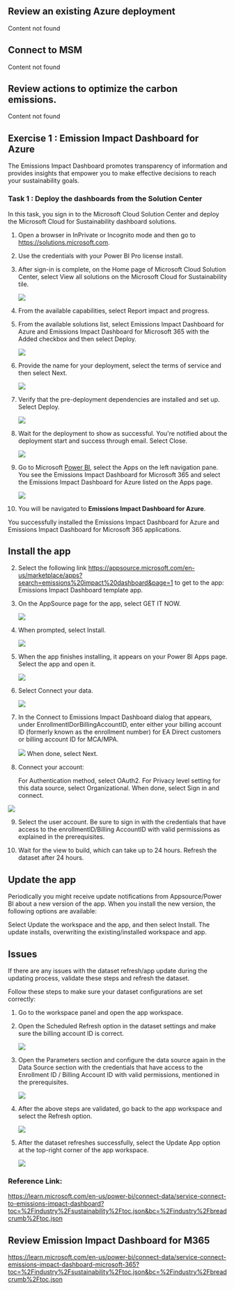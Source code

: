 ## Review an existing Azure deployment

Content not found

## Connect to MSM 
Content not found

## Review actions to optimize the carbon emissions.  
Content not found

## Exercise 1 : Emission Impact Dashboard for Azure 

The Emissions Impact Dashboard promotes transparency of information and provides insights that empower you to make effective decisions to reach your sustainability goals.




### Task 1 : Deploy the dashboards from the Solution Center

In this task, you sign in to the Microsoft Cloud Solution Center and deploy the Microsoft Cloud for Sustainability dashboard solutions.

1. Open a browser in InPrivate or Incognito mode and then go to https://solutions.microsoft.com.

2. Use the credentials with your Power BI Pro license install.

3. After sign-in is complete, on the Home page of Microsoft Cloud Solution Center, select View all solutions on the Microsoft Cloud for Sustainability tile.

   ![](../media/report21.png)

4. From the available capabilities, select Report impact and progress.

5. From the available solutions list, select Emissions Impact Dashboard for Azure and Emissions Impact Dashboard for Microsoft 365 with the Added checkbox and then select Deploy.   

   ![](../media/report22.png)

6. Provide the name for your deployment, select the terms of service and then select Next.

   ![](../media/report23.png)

7. Verify that the pre-deployment dependencies are installed and set up. Select Deploy.

     ![](../media/report24.png)

8. Wait for the deployment to show as successful. You're notified about the deployment start and success through email. Select Close.

   ![](../media/report25.png)

9. Go to Microsoft [Power BI](https://app.powerbi.com/home?experience=power-bi), select the Apps on the left navigation pane. You see the Emissions Impact Dashboard for Microsoft 365 and select the Emissions Impact Dashboard for Azure listed on the Apps page.

    ![](../media/report27.png)

10. You will be navigated to **Emissions Impact Dashboard for Azure**.
    
You successfully installed the Emissions Impact Dashboard for Azure and Emissions Impact Dashboard for Microsoft 365 applications.


















## Install the app

2. Select the following link https://appsource.microsoft.com/en-us/marketplace/apps?search=emissions%20impact%20dashboard&page=1 to get to the app: Emissions Impact Dashboard template app.

3. On the AppSource page for the app, select GET IT NOW.

    ![](../media/appsource.png)

4. When prompted, select Install.

   ![](../media/install-app.png)

5. When the app finishes installing, it appears on your Power BI Apps page. Select the app and open it.

   ![](../media/app-on-app-page.png)

6. Select Connect your data.

   ![](../media/connect-your-data.png)

8. In the Connect to Emissions Impact Dashboard dialog that appears, under EnrollmentIDorBillingAccountID, enter either your billing account ID (formerly known as the enrollment number) for EA Direct customers or billing account ID for MCA/MPA.

    ![](../media/connect-enterprise-agreement.png)
   When done, select Next.

10. Connect your account:

      For Authentication method, select OAuth2.
      For Privacy level setting for this data source, select Organizational.
      When done, select Sign in and connect.

   ![](../media/authentication-dialog.png)
   
9. Select the user account. Be sure to sign in with the credentials that have access to the enrollmentID/Billing AccountID with valid permissions as explained in the prerequisites.

10. Wait for the view to build, which can take up to 24 hours. Refresh the dataset after 24 hours.

## Update the app
Periodically you might receive update notifications from Appsource/Power BI about a new version of the app. When you install the new version, the following options are available:    

Select Update the workspace and the app, and then select Install. The update installs, overwriting the existing/installed workspace and app.

## Issues

If there are any issues with the dataset refresh/app update during the updating process, validate these steps and refresh the dataset.

Follow these steps to make sure your dataset configurations are set correctly:

1. Go to the workspace panel and open the app workspace.

2. Open the Scheduled Refresh option in the dataset settings and make sure the billing account ID is correct.

    ![](../media/schedule-refresh.png)

3. Open the Parameters section and configure the data source again in the Data Source section with the credentials that have access to the Enrollment ID / Billing Account ID with valid permissions, mentioned in the prerequisites.

   ![](../media/data-source-credentials-parameters.png)

4. After the above steps are validated, go back to the app workspace and select the Refresh option.

   ![](../media/data-refresh.png)

5. After the dataset refreshes successfully, select the Update App option at the top-right corner of the app workspace.

   ![](../media/updating-app.png)


### Reference Link:

  https://learn.microsoft.com/en-us/power-bi/connect-data/service-connect-to-emissions-impact-dashboard?toc=%2Findustry%2Fsustainability%2Ftoc.json&bc=%2Findustry%2Fbreadcrumb%2Ftoc.json

## Review Emission Impact Dashboard for M365 

https://learn.microsoft.com/en-us/power-bi/connect-data/service-connect-emissions-impact-dashboard-microsoft-365?toc=%2Findustry%2Fsustainability%2Ftoc.json&bc=%2Findustry%2Fbreadcrumb%2Ftoc.json
